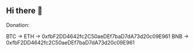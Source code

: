 ## Hi there 👋

<!--

**Here are some ideas to get you started:**

🙋‍♀️ A short introduction - what is your organization all about?
🌈 Contribution guidelines - how can the community get involved?
👩‍💻 Useful resources - where can the community find your docs? Is there anything else the community should know?
🍿 Fun facts - what does your team eat for breakfast?
🧙 Remember, you can do mighty things with the power of [Markdown](https://docs.github.com/github/writing-on-github/getting-started-with-writing-and-formatting-on-github/basic-writing-and-formatting-syntax)
-->

Donation: 

BTC -> 
ETH -> 0xfbF2DD4642fc2C50aeDEf7baD7dA73d20c09E961
BNB -> 0xfbF2DD4642fc2C50aeDEf7baD7dA73d20c09E961
